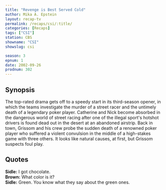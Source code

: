```yaml
---
title: "Revenge is Best Served Cold"
author: Mika A. Epstein
layout: recap-tv
permalink: /recaps/csi/:title/
categories: [Recaps]
tags: ["CSI"]
station: CBS
showname: "CSI"
showslug: csi

season: 3
epnum: 1
date: 2002-09-26
prodnum: 302  
---
```


## Synopsis

The top-rated drama gets off to a speedy start in its third-season opener, in which the teams investigate the murder of a street racer and the untimely death of a legendary poker player. Catherine and Nick become absorbed in the dangerous world of street racing after one of the illegal sport's hotshot drivers is found dead out in the desert at an abandoned airstrip. Back in town, Grissom and his crew probe the sudden death of a renowned poker player who suffered a violent convulsion in the middle of a high-stakes game with three others. It looks like natural causes, at first, but Grissom suspects foul play.

## Quotes

**Sidle:** I got chocolate.  
**Brown:** What color is it?  
**Sidle:** Green. You know what they say about the green ones.

